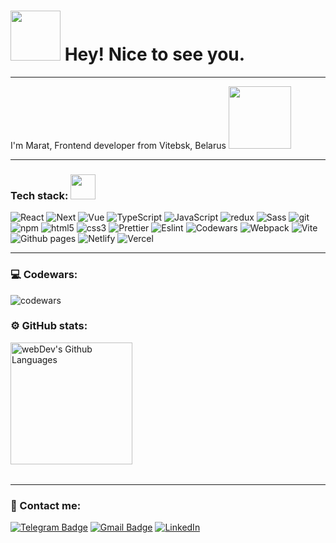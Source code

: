 <h1><img src="https://media.giphy.com/media/xydGi3nSTlkqs/giphy.gif" width="80"/> Hey! Nice to see you.</h1>

---

I'm Marat, Frontend developer from Vitebsk, Belarus <img src="https://media.giphy.com/media/KpACNEh8jXK2Q/giphy.gif" width="100"/>

---

### Tech stack: <img src="https://i.gifer.com/45Ra.gif" width="40"/>

  <p>
  <img alt="React" src="https://img.shields.io/badge/-React-45b8d8?style=flat-square&logo=react&logoColor=white" />
  <img alt="Next" src="https://img.shields.io/badge/Next-black?style=flat-square&logo=next.js&logoColor=white" />
  <img alt="Vue" src="https://img.shields.io/badge/vue3-%2335495e.svg?style=flat-square&logo=vuedotjs&logoColor=%234FC08D" /> 
  <img alt="TypeScript" src="https://img.shields.io/badge/-TypeScript-007ACC?style=flat-square&logo=typescript&logoColor=white" />
  <img alt="JavaScript" src="https://img.shields.io/badge/javascript-%23323330.svg?style=flat-square&logo=javascript&logoColor=%23F7DF1E" />
  <img alt="redux" src="https://img.shields.io/badge/-Redux-764ABC?style=flat-square&logo=redux&logoColor=white" />
  <img alt="Sass" src="https://img.shields.io/badge/-Sass-CC6699?style=flat-square&logo=sass&logoColor=white" />
  <img alt="git" src="https://img.shields.io/badge/-Git-F05032?style=flat-square&logo=git&logoColor=white" />
  <img alt="npm" src="https://img.shields.io/badge/-NPM-CB3837?style=flat-square&logo=npm&logoColor=white" />
  <img alt="html5" src="https://img.shields.io/badge/-HTML5-E34F26?style=flat-square&logo=html5&logoColor=white" />
  <img alt="css3" src="https://img.shields.io/badge/CSS3-%231572B6.svg?style=flat-square&logo=css3&logoColor=white" />
  <img alt="Prettier" src="https://img.shields.io/badge/-Prettier-F7B93E?style=flat-square&logo=prettier&logoColor=white" />
  <img alt="Eslint" src="https://img.shields.io/badge/ESLint-4B3263?style=flat-square&logo=eslint&logoColor=white" />
  <img alt="Codewars" src="https://img.shields.io/badge/Codewars-B1361E?style=flat-square&logo=codewars&logoColor=grey" />
  <img alt="Webpack" src="https://img.shields.io/badge/-Webpack-8DD6F9?style=flat-square&logo=webpack&logoColor=white" /> 
  <img alt="Vite" src="https://img.shields.io/badge/vite-%23646CFF.svg?style=flat-square&logo=vite&logoColor=white" /> 
  <img alt="Github pages" src="https://img.shields.io/badge/GH%20Pages-121013?style=flat-square&logo=github&logoColor=white" /> 
  <img alt="Netlify" src="https://img.shields.io/badge/Netlify-%23000000.svg?style=flat-square&logo=netlify&logoColor=#00C7B7" /> 
  <img alt="Vercel" src="https://img.shields.io/badge/Vercel-%23000000.svg?style=flat-square&logo=vercel&logoColor=white" /> 
</p>

---

### 💻 Codewars:

![codewars](https://www.codewars.com/users/Aku_loveee/badges/large)

### ⚙️ GitHub stats:

<table>
      <img height="195px" alt="webDev's Github Languages" src="https://github-readme-stats-sigma-five.vercel.app/api/top-langs/?username=Akulove&layout=compact&theme=vision-friendly-dark" />
</table>

---

### 🤝 Contact me:

[![Telegram Badge](https://img.shields.io/badge/-Telegram-blue?style=for-the-badge&logo=Telegram&logoColor=white)](https://t.me/Aku_lovee)
[![Gmail Badge](https://img.shields.io/badge/-Gmail-red?style=for-the-badge&logo=Gmail&logoColor=white)](mailto:maratnikolaev556@gmail.com)
[![LinkedIn](https://img.shields.io/badge/linkedin-%230077B5.svg?style=for-the-badge&logo=linkedin&logoColor=white)](https://www.linkedin.com/in/marat-nikolaev-527a6b285/)
